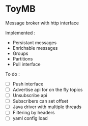 # ToyMB
Message broker with http interface

Implemented :
- Persistant messages
- Enrichable messages
- Groups
- Partitions
- Pull interface

To do : 
- [ ] Push interface
- [ ] Advertise api for on the fly topics
- [ ] Unsubscribe api
- [ ] Subscribers can set offset
- [ ] Java driver with multiple threads
- [ ] Filtering by headers
- [ ] yaml config load
